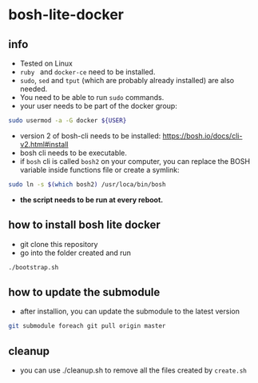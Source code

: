 # bosh-lite-docker

## info
* Tested on Linux
* ```ruby ``` and ```docker-ce``` need to be installed.
* ```sudo```, ```sed``` and ```tput``` (which are probably already installed) are also needed.
* You need to be able to run ```sudo``` commands.
* your user needs to be part of the docker group:
```sh
sudo usermod -a -G docker ${USER}
```
* version 2 of bosh-cli needs to be installed: https://bosh.io/docs/cli-v2.html#install
* bosh cli needs to be executable.
* if ```bosh``` cli is called ```bosh2``` on your computer, you can replace the BOSH variable inside functions file or create a symlink:
```sh
sudo ln -s $(which bosh2) /usr/loca/bin/bosh
```
* **the script needs to be run at every reboot.**

## how to install bosh lite docker
* git clone this repository
* go into the folder created and run
```sh
./bootstrap.sh
```
## how to update the submodule
* after installion, you can update the submodule to the latest version
```sh
git submodule foreach git pull origin master
```
## cleanup
* you can use ./cleanup.sh to remove all the files created by ```create.sh```

